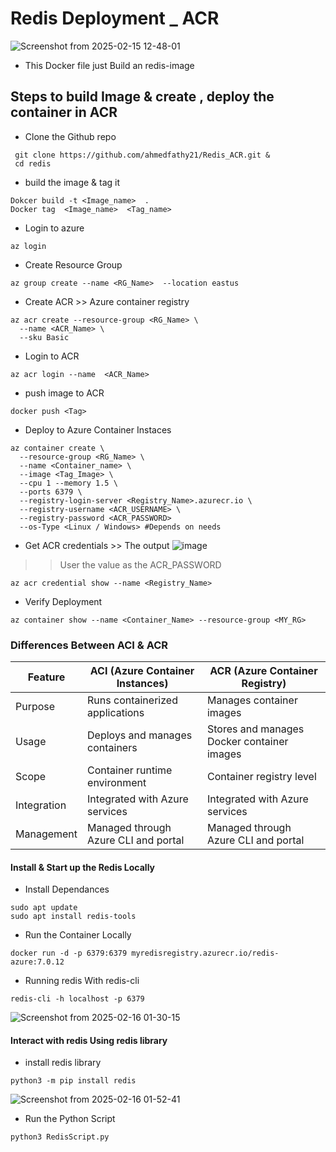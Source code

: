 # Redis Deployment _ ACR 
![Screenshot from 2025-02-15 12-48-01](https://github.com/user-attachments/assets/5432ac90-2d7b-4655-829d-82598a55e12e)

- This Docker file just Build an redis-image

##  Steps to build Image & create , deploy the container in ACR 
- Clone the Github repo 
```
 git clone https://github.com/ahmedfathy21/Redis_ACR.git &
 cd redis
```
- build the image & tag it 
```
Dokcer build -t <Image_name>  .
Docker tag  <Image_name>  <Tag_name>
```
- Login to azure
```
az login
```
- Create Resource Group
```
az group create --name <RG_Name>  --location eastus
```
- Create ACR >> Azure container registry 
```
az acr create --resource-group <RG_Name> \
  --name <ACR_Name> \
  --sku Basic
```
- Login to ACR
```
az acr login --name  <ACR_Name>
```
- push image to ACR
```
docker push <Tag>
```
- Deploy to Azure Container Instaces 
```
az container create \
  --resource-group <RG_Name> \
  --name <Container_name> \
  --image <Tag_Image> \
  --cpu 1 --memory 1.5 \
  --ports 6379 \
  --registry-login-server <Registry_Name>.azurecr.io \
  --registry-username <ACR_USERNAME> \
  --registry-password <ACR_PASSWORD>
  --os-Type <Linux / Windows> #Depends on needs 
```
- Get ACR credentials >> The output  ![image](https://github.com/user-attachments/assets/abfa3197-b124-4f7a-b50c-d6975653ba68)

 >> User the value as the ACR_PASSWORD
```
az acr credential show --name <Registry_Name>
``` 
- Verify Deployment

```
az container show --name <Container_Name> --resource-group <MY_RG>
```


### Differences Between ACI & ACR

| Feature    | ACI (Azure Container Instances) | ACR (Azure Container Registry) |
|------------|---------------------------------|--------------------------------|
| Purpose    | Runs containerized applications | Manages container images       |
| Usage      | Deploys and manages containers  | Stores and manages Docker container images |
| Scope      | Container runtime environment   | Container registry level       |
| Integration| Integrated with Azure services  | Integrated with Azure services |
| Management | Managed through Azure CLI and portal | Managed through Azure CLI and portal |

#### Install & Start up the Redis Locally 
- Install Dependances
```
sudo apt update
sudo apt install redis-tools
```
- Run the Container Locally
```
docker run -d -p 6379:6379 myredisregistry.azurecr.io/redis-azure:7.0.12
```
- Running redis With redis-cli
```
redis-cli -h localhost -p 6379
```
![Screenshot from 2025-02-16 01-30-15](https://github.com/user-attachments/assets/d3e0fad2-4110-4e6c-9041-2c814247a905)

#### Interact with redis Using redis library 
- install redis library
```
python3 -m pip install redis
```
![Screenshot from 2025-02-16 01-52-41](https://github.com/user-attachments/assets/685c9d66-b05a-43da-a8ad-49e2c790d91a)
- Run the Python Script
```
python3 RedisScript.py
```

